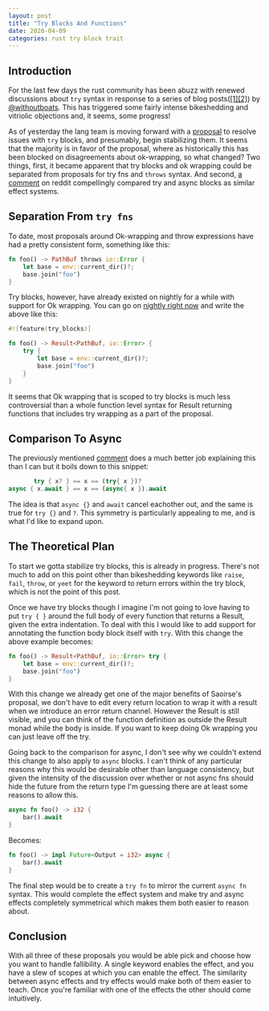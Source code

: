 ```yaml
---
layout: post
title: "Try Blocks And Functions"
date: 2020-04-09
categories: rust try block trait
---
```


## Introduction

For the last few days the rust community has been abuzz with renewed
discussions about `try` syntax in response to a series of blog
posts([[1]](https://boats.gitlab.io/blog/post/failure-to-fehler/)[[2]](https://boats.gitlab.io/blog/post/why-ok-wrapping/))
by [@withoutboats](https://twitter.com/withoutboats). This has triggered some
fairly intense bikeshedding and vitriolic objections and, it seems, some
progress!

As of yesterday the lang team is moving forward with a
[proposal](https://github.com/rust-lang/rust/issues/70941) to resolve issues
with `try` blocks, and presumably, begin stabilizing them. It seems that the
majority is in favor of the proposal, where as historically this has been
blocked on disagreements about ok-wrapping, so what changed? Two things, first,
it became apparent that try blocks and ok wrapping could be separated from
proposals for try fns and `throws` syntax. And second, [a
comment](https://www.reddit.com/r/rust/comments/fw4jsx/from_failure_to_fehler/fmmtt7o/)
on reddit compellingly compared try and async blocks as similar effect systems.

## Separation From `try fns`

To date, most proposals around Ok-wrapping and throw expressions have had a
pretty consistent form, something like this:

```rust
fn foo() -> PathBuf throws io::Error {
    let base = env::current_dir()?;
    base.join("foo")
}
```

Try blocks, however, have already existed on nightly for a while with support
for Ok wrapping. You can go on [nightly right
now](https://play.rust-lang.org/?version=nightly&mode=debug&edition=2018&gist=347d8f346dff1fc29273aa436421ea3c)
and write the above like this:

```rust
#![feature(try_blocks)]

fn foo() -> Result<PathBuf, io::Error> {
    try {
        let base = env::current_dir()?;
        base.join("foo")
    }
}
```

It seems that Ok wrapping that is scoped to try blocks is much less
controversial than a whole function level syntax for Result returning functions
that includes try wrapping as a part of the proposal.

## Comparison To Async

The previously mentioned
[comment](https://www.reddit.com/r/rust/comments/fw4jsx/from_failure_to_fehler/fmmtt7o/)
does a much better job explaining this than I can but it boils down to this
snippet:

```rust
       try { x? } == x == (try{ x })?
async { x.await } == x == (async{ x }).await
```

The idea is that `async {}` and `await` cancel eachother out, and the same is
true for `try {}` and `?`. This symmetry is particularly appealing to me, and
is what I'd like to expand upon.

## The Theoretical Plan

To start we gotta stabilize try blocks, this is already in progress. There's
not much to add on this point other than bikeshedding keywords like `raise`,
`fail`, `throw`, or `yeet` for the keyword to return errors within the try
block, which is not the point of this post.

Once we have try blocks though I imagine I'm not going to love having to put
`try { }` around the full body of every function that returns a Result, given
the extra indentation. To deal with this I would like to add support for
annotating the function body block itself with `try`. With this change the
above example becomes:


```rust
fn foo() -> Result<PathBuf, io::Error> try {
    let base = env::current_dir()?;
    base.join("foo")
}
```

With this change we already get one of the major benefits of Saoirse's
proposal, we don't have to edit every return location to wrap it with a result
when we introduce an error return channel. However the Result is still visible,
and you can think of the function definition as outside the Result monad while
the body is inside. If you want to keep doing Ok wrapping you can just leave
off the try.

Going back to the comparison for async, I don't see why we couldn't extend this
change to also apply to `async` blocks. I can't think of any particular reasons
why this would be desirable other than language consistency, but given the
intensity of the discussion over whether or not async fns should hide the
future from the return type I'm guessing there are at least some reasons to
allow this.

```rust
async fn foo() -> i32 {
    bar().await
}
```

Becomes:

```rust
fn foo() -> impl Future<Output = i32> async {
    bar().await
}
```

The final step would be to create a `try fn` to mirror the current `async fn`
syntax. This would complete the effect system and make try and async effects
completely symmetrical which makes them both easier to reason about.

## Conclusion

With all three of these proposals you would be able pick and choose how you
want to handle fallibility. A single keyword enables the effect, and you have a
slew of scopes at which you can enable the effect. The similarity between async
effects and try effects would make both of them easier to teach. Once you're
familiar with one of the effects the other should come intuitively.
